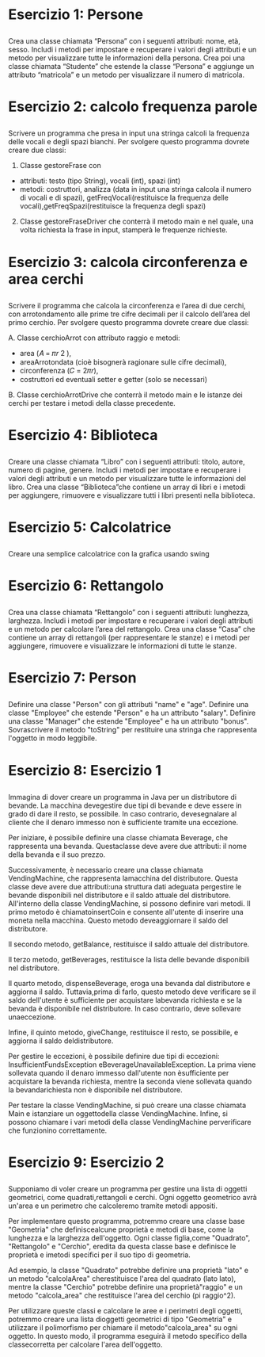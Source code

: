 # <p align="">Esercizio 1: Persone</p>
  
Crea una classe chiamata “Persona” con i seguenti attributi: nome, età, sesso. Includi i metodi per impostare e recuperare i valori degli attributi e un metodo per visualizzare tutte le informazioni della persona. Crea poi una classe chiamata “Studente” che estende la classe “Persona” e aggiunge un attributo “matricola” e un metodo per visualizzare il numero di matricola.
    

# <p align="">Esercizio 2: calcolo frequenza parole</p>
  
Scrivere un programma che presa in input una stringa calcoli la frequenza delle
vocali e degli spazi bianchi. Per svolgere questo programma dovrete creare due
classi:

1. Classe gestoreFrase con

-  attributi: testo (tipo String), vocali (int), spazi (int)
-  metodi: costruttori, analizza (data in input una stringa calcola il numero di vocali e di spazi), getFreqVocali(restituisce la frequenza delle vocali),getFreqSpazi(restituisce la frequenza degli spazi)

2. Classe gestoreFraseDriver che conterrà il metodo main e nel quale, una volta richiesta la frase in input, stamperà le frequenze richieste. 
    

# <p align="">Esercizio 3: calcola circonferenza e area cerchi</p>
  
Scrivere il programma che calcola la circonferenza e l’area di due cerchi, con
arrotondamento alle prime tre cifre decimali per il calcolo dell’area del primo
cerchio. Per svolgere questo programma dovrete creare due classi:

A. Classe cerchioArrot con attributo raggio e metodi:

- area (𝐴 = 𝜋𝑟 2 ),
- areaArrotondata (cioè bisognerà ragionare sulle cifre decimali),
- circonferenza (𝐶 = 2𝜋𝑟),
- costruttori ed eventuali setter e getter (solo se necessari)

B. Classe cerchioArrotDrive che conterrà il metodo main e le istanze dei cerchi
per testare i metodi della classe precedente. 
    

# <p align="">Esercizio 4: Biblioteca</p>
  
Creare una classe chiamata “Libro” con i seguenti attributi: titolo, autore, numero di pagine, genere.
Includi i metodi per impostare e recuperare i valori degli attributi e un metodo per visualizzare
tutte le informazioni del libro. Crea una classe “Biblioteca”che contiene
un array di libri e i metodi per aggiungere, rimuovere e visualizzare tutti i libri presenti nella biblioteca.
    

# <p align="">Esercizio 5: Calcolatrice</p>
  
Creare una semplice calcolatrice con la grafica usando swing


# <p align="">Esercizio 6: Rettangolo</p>
  
Crea una classe chiamata “Rettangolo” con i seguenti attributi: lunghezza, larghezza. Includi i metodi per impostare e recuperare i valori degli attributi e un metodo per calcolare l’area del rettangolo. Crea una classe “Casa” che contiene un array di rettangoli (per rappresentare le stanze) e i metodi per aggiungere, rimuovere e visualizzare le informazioni di tutte le stanze.

# <p align="">Esercizio 7: Person</p>
Definire una classe "Person" con gli attributi "name" e "age". Definire una classe "Employee" che estende "Person" e ha un attributo "salary". Definire una classe "Manager" che estende "Employee" e ha un attributo "bonus". Sovrascrivere il metodo "toString" per restituire una stringa che rappresenta l'oggetto in modo leggibile.

# <p align="">Esercizio 8: Esercizio 1</p>
Immagina di dover creare un programma in Java per un distributore di bevande. La macchina devegestire due tipi di bevande e deve essere in grado di dare il resto, se possibile. In caso contrario, devesegnalare al cliente che il denaro immesso non è sufficiente tramite una eccezione.

Per iniziare, è possibile definire una classe chiamata Beverage, che rappresenta una bevanda. Questaclasse deve avere due attributi: il nome della bevanda e il suo prezzo.

Successivamente, è necessario creare una classe chiamata VendingMachine, che rappresenta lamacchina del distributore. Questa classe deve avere due attributi:una struttura dati adeguata pergestire le bevande disponibili nel distributore e il saldo attuale del distributore.
All'interno della classe VendingMachine, si possono definire vari metodi. Il primo metodo è chiamatoinsertCoin e consente all'utente di inserire una moneta nella macchina. Questo metodo deveaggiornare il saldo del distributore.

Il secondo metodo, getBalance, restituisce il saldo attuale del distributore.

Il terzo metodo, getBeverages, restituisce la lista delle bevande disponibili nel distributore.

Il quarto metodo, dispenseBeverage, eroga una bevanda dal distributore e aggiorna il saldo. Tuttavia,prima di farlo, questo metodo deve verificare se il saldo dell'utente è sufficiente per acquistare labevanda richiesta e se la bevanda è disponibile nel distributore. In caso contrario, deve sollevare unaeccezione.

Infine, il quinto metodo, giveChange, restituisce il resto, se possibile, e aggiorna il saldo deldistributore.

Per gestire le eccezioni, è possibile definire due tipi di eccezioni: InsufficientFundsException eBeverageUnavailableException. La prima viene sollevata quando il denaro immesso dall'utente non èsufficiente per acquistare la bevanda richiesta, mentre la seconda viene sollevata quando la bevandarichiesta non è disponibile nel distributore.

Per testare la classe VendingMachine, si può creare una classe chiamata Main e istanziare un oggettodella classe VendingMachine. Infine, si possono chiamare i vari metodi della classe VendingMachine perverificare che funzionino correttamente.

# <p align="">Esercizio 9: Esercizio 2</p>
Supponiamo di voler creare un programma per gestire una lista di oggetti geometrici, come quadrati,rettangoli e cerchi. Ogni oggetto geometrico avrà un'area e un perimetro che calcoleremo tramite
metodi appositi.

Per implementare questo programma, potremmo creare una classe base "Geometria" che definiscealcune proprietà e metodi di base, come la lunghezza e la larghezza dell'oggetto. Ogni classe figlia,come "Quadrato", "Rettangolo" e "Cerchio", eredita da questa classe base e definisce le proprietà e imetodi specifici per il suo tipo di geometria.

Ad esempio, la classe "Quadrato" potrebbe definire una proprietà "lato" e un metodo "calcolaArea" cherestituisce l'area del quadrato (lato lato), mentre la classe "Cerchio" potrebbe definire una proprietà"raggio" e un metodo "calcola_area" che restituisce l'area del cerchio (pi raggio^2).

Per utilizzare queste classi e calcolare le aree e i perimetri degli oggetti, potremmo creare una lista dioggetti geometrici di tipo "Geometria" e utilizzare il polimorfismo per chiamare il metodo"calcola_area" su ogni oggetto. In questo modo, il programma eseguirà il metodo specifico della classecorretta per calcolare l'area dell'oggetto.
    
